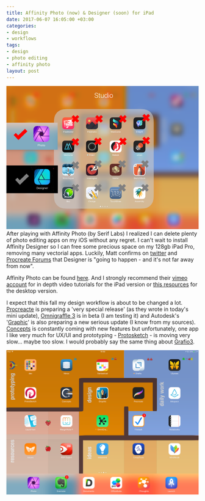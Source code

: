 ```yaml
---
title: Affinity Photo (now) & Designer (soon) for iPad
date: 2017-06-07 16:05:00 +03:00
categories:
- design
- workflows
tags:
- design
- photo editing
- affinity photo
layout: post
---
```


![my studio apps](/images/studio-apps.png)
After playing with Affinity Photo (by Serif Labs)  I realized I can delete plenty of photo editing apps on my iOS without any regret. I can't wait to install Affinity Designer so I can free some precious space on my 128gb iPad Pro, removing many vectorial apps. Luckily,  Matt confirms on [twitter](https://twitter.com/mattp4478/status/872355604240764928) and  [Procreate Forums](https://forums.procreate.art/index.php?topic=5842.120) that Designer is "going to happen - and it's not far away from now". 

Affinity Photo can be found [here](https://affinity.serif.com/en-gb/photo/ipad/). And I strongly recommend their [vimeo account](https://vimeo.com/macaffinity) for in depth video tutorials for the iPad version or [this resources](https://affinity.serif.com/forum/index.php?/topic/10119-official-affinity-photo-desktop-video-tutorials-200/) for the desktop version.

I expect that this fall my design workflow is about to be changed a lot. [Procreacte](http://procreate.art/) is preparing a 'very special release' (as they wrote in today's mini update), [Omnigraffle 3](https://www.omnigroup.com/omnigraffle/preview) is in beta (I am testing it) and Autodesk's '[Graphic](https://graphic.com/ipad/)' is also preparing a new serious update (I know from my sources). [Concepts](https://concepts.tophatch.com/) is constantly coming with new features but unfortunately,  one app I like very much for UX/UI and prototyping - [Protosketch](http://protosketch.io/) - is moving very slow... maybe too slow. I would probably say the same thing about [Grafio3](https://itunes.apple.com/us/app/grafio-3-diagrams-ideas/id382418196?mt=8). 

![my iPad second screen](/images/designtab.png)



